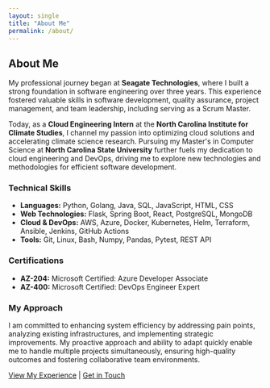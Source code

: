 ```yaml
---
layout: single
title: "About Me"
permalink: /about/
---
```


## About Me

My professional journey began at **Seagate Technologies**, where I built a strong foundation in software engineering over three years. This experience fostered valuable skills in software development, quality assurance, project management, and team leadership, including serving as a Scrum Master.

Today, as a **Cloud Engineering Intern** at the **North Carolina Institute for Climate Studies**, I channel my passion into optimizing cloud solutions and accelerating climate science research. Pursuing my Master's in Computer Science at **North Carolina State University** further fuels my dedication to cloud engineering and DevOps, driving me to explore new technologies and methodologies for efficient software development.

### Technical Skills

- **Languages:** Python, Golang, Java, SQL, JavaScript, HTML, CSS
- **Web Technologies:** Flask, Spring Boot, React, PostgreSQL, MongoDB
- **Cloud & DevOps:** AWS, Azure, Docker, Kubernetes, Helm, Terraform, Ansible, Jenkins, GitHub Actions
- **Tools:** Git, Linux, Bash, Numpy, Pandas, Pytest, REST API

### Certifications

- **AZ-204:** Microsoft Certified: Azure Developer Associate
- **AZ-400:** Microsoft Certified: DevOps Engineer Expert

### My Approach

I am committed to enhancing system efficiency by addressing pain points, analyzing existing infrastructures, and implementing strategic improvements. My proactive approach and ability to adapt quickly enable me to handle multiple projects simultaneously, ensuring high-quality outcomes and fostering collaborative team environments.

[View My Experience](./experience/) | [Get in Touch](./contact/)
